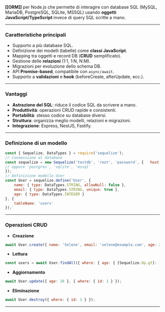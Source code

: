 **[[ORM]]** per Node.js che permette di interagire con database SQL (MySQL, MariaDB, PostgreSQL, SQLite, MSSQL) usando **oggetti JavaScript/TypeScript** invece di query SQL scritte a mano.

---
### Caratteristiche principali

- Supporto a più database SQL.
- Definizione dei modelli (tabelle) come **classi JavaScript**.
- Mapping tra oggetti e record DB (**CRUD** semplificato).
- Gestione delle **relazioni** (1:1, 1:N, N:M).
- Migrazioni per evoluzione dello schema DB.
- API **Promise-based**, compatibile con `async/await`.
- Supporto a **validazioni** e **hook** (beforeCreate, afterUpdate, ecc.).

---
### Vantaggi

- **Astrazione del SQL**: riduce il codice SQL da scrivere a mano.
- **Produttività**: operazioni CRUD rapide e consistenti.
- **Portabilità**: stesso codice su database diversi.
- **Struttura**: organizza meglio modelli, relazioni e migrazioni.
- **Integrazione**: Express, NestJS, Fastify.

---
### Definizione di un modello

``` js
const { Sequelize, DataTypes } = require('sequelize');  
// Connessione al database 
const sequelize = new Sequelize('testdb', 'root', 'password', {   host: 'localhost',   dialect: 'mysql' 
// oppure 'postgres', 'sqlite', 'mssql' 
});  
// Definizione modello User 
const User = sequelize.define('User', {   
	name: { type: DataTypes.STRING, allowNull: false },   
	email: { type: DataTypes.STRING, unique: true },   
	age: { type: DataTypes.INTEGER } 
}, {   
	tableName: 'users' 
});`
```

---
### Operazioni CRUD

- **Creazione**

``` js
await User.create({ name: 'Selene', email: 'selene@example.com', age: 25 });
```

- **Lettura**

``` js
const users = await User.findAll({ where: { age: { [Sequelize.Op.gt]: 18 } } });`
```


- **Aggiornamento**

``` js
await User.update({ age: 26 }, { where: { id: 1 } });
```

- **Eliminazione**

``` js 
await User.destroy({ where: { id: 1 } });
```

---
